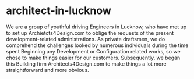 # architect-in-lucknow
We are a group of youthful driving Engineers in Lucknow, who have met up to set up Archietcts4Design.com to oblige the requests of the present development-related administrations.   As private draftsmen, we do comprehend the challenges looked by numerous individuals during the time spent Beginning any Development or Configuration related works, so we chose to make things easier for our customers. Subsequently, we began this Building firm Architects4Design.com to make things a lot more straightforward and more obvious. 
